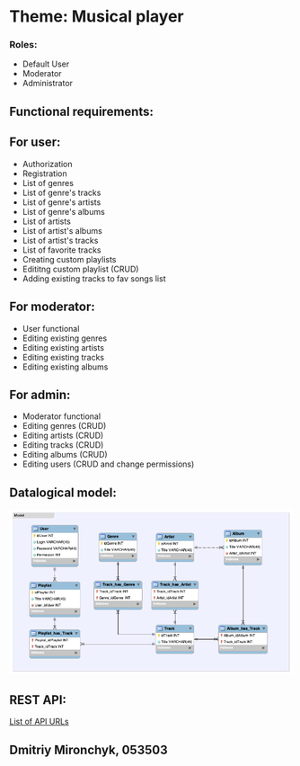 # Theme: Musical player

### Roles:

* Default User
* Moderator
* Administrator

## Functional requirements:

## For user: 
* Authorization
* Registration
* List of genres
* List of genre's tracks
* List of genre's artists
* List of genre's albums
* List of artists
* List of artist's albums
* List of artist's tracks
* List of favorite tracks
* Creating custom playlists
* Edititng custom playlist (CRUD)
* Adding existing tracks to fav songs list

## For moderator:
* User functional
* Editing existing genres
* Editing existing artists
* Editing existing tracks
* Editing existing albums

## For admin:
* Moderator functional
* Editing genres (CRUD)
* Editing artists (CRUD)
* Editing tracks (CRUD)
* Editing albums (CRUD)
* Editing users (CRUD and change permissions)

## Datalogical model:
![alt text](https://github.com/Tinkldeath/SUBD/blob/main/Lab1/Entities.png?raw=true)

## REST API:
[List of API 
URLs](https://github.com/Tinkldeath/SUBD/blob/main/Lab6/WebService/urls.md)

## Dmitriy Mironchyk, 053503
